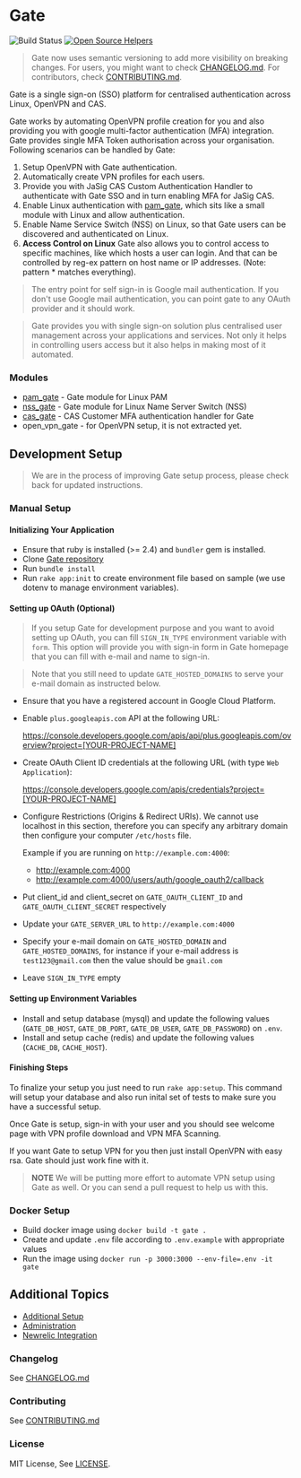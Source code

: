 # Gate

![Build Status](https://api.travis-ci.org/gate-sso/gate.svg?branch=master)
[![Open Source Helpers](https://www.codetriage.com/gate-sso/gate/badges/users.svg)](https://www.codetriage.com/gate-sso/gate)

> Gate now uses semantic versioning to add more visibility on breaking changes. For users, you might want to check [CHANGELOG.md](CHANGELOG.md). For contributors, check [CONTRIBUTING.md](CONTRIBUTING.md).

Gate is a single sign-on (SSO) platform for centralised authentication across Linux, OpenVPN and CAS.

Gate works by automating OpenVPN profile creation for you and also providing you with google multi-factor authentication (MFA) integration. Gate provides single MFA Token authorisation across your organisation. Following scenarios can be handled by Gate:

1. Setup OpenVPN with Gate authentication.
2. Automatically create VPN profiles for each users.
3. Provide you with JaSig CAS Custom Authentication Handler to authenticate with Gate SSO and in turn enabling MFA for JaSig CAS.
4. Enable Linux authentication with [pam_gate](https://github.com/gate-sso/pam_gate), which sits like a small module with Linux and allow authentication.
5. Enable Name Service Switch (NSS) on Linux, so that Gate users can be discovered and authenticated on Linux.
6. **Access Control on Linux** Gate also allows you to control access to specific machines, like which hosts a user can login. And that can be controlled by reg-ex pattern on host name or IP addresses. (Note: pattern * matches everything).

> The entry point for self sign-in is Google mail authentication. If you don't use Google mail authentication, you can point gate to any OAuth provider and it should work.

> Gate provides you with single sign-on solution plus centralised user management across your applications and services. Not only it helps in controlling users access but it also helps in making most of it automated.

### Modules

* [pam_gate](https://github.com/gate-sso/pam_gate) - Gate module for Linux PAM
* [nss_gate](https://github.com/gate-sso/nss_gate) - Gate module for Linux Name Server Switch (NSS)
* [cas_gate](https://github.com/gate-sso/cas_gate) - CAS Customer MFA authentication handler for Gate
* open_vpn_gate - for OpenVPN setup, it is not extracted yet.

## Development Setup

> We are in the process of improving Gate setup process, please check back for updated instructions.

### Manual Setup

#### Initializing Your Application

* Ensure that ruby is installed (>= 2.4) and `bundler` gem is installed.
* Clone [Gate repository](https://github.com/gate-sso/gate)
* Run `bundle install`
* Run `rake app:init` to create environment file based on sample (we use dotenv to manage environment variables).

#### Setting up OAuth (Optional)

> If you setup Gate for development purpose and you want to avoid setting up OAuth, you can fill `SIGN_IN_TYPE` environment variable with `form`. This option will provide you with sign-in form in Gate homepage that you can fill with e-mail and name to sign-in.

> Note that you still need to update `GATE_HOSTED_DOMAINS` to serve your e-mail domain as instructed below.

* Ensure that you have a registered account in Google Cloud Platform.
* Enable `plus.googleapis.com` API at the following URL:

    https://console.developers.google.com/apis/api/plus.googleapis.com/overview?project=[YOUR-PROJECT-NAME]
* Create OAuth Client ID credentials at the following URL (with type `Web Application`):

    https://console.developers.google.com/apis/credentials?project=[YOUR-PROJECT-NAME]
* Configure Restrictions (Origins & Redirect URIs). We cannot use localhost in this section, therefore you can specify any arbitrary domain then configure your computer `/etc/hosts` file.

    Example if you are running on `http://example.com:4000`:
    * http://example.com:4000
    * http://example.com:4000/users/auth/google_oauth2/callback
* Put client_id and client_secret on `GATE_OAUTH_CLIENT_ID` and `GATE_OAUTH_CLIENT_SECRET` respectively
* Update your `GATE_SERVER_URL` to `http://example.com:4000`
* Specify your e-mail domain on `GATE_HOSTED_DOMAIN` and `GATE_HOSTED_DOMAINS`, for instance if your e-mail address is  `test123@gmail.com` then the value should be `gmail.com`
* Leave `SIGN_IN_TYPE` empty

#### Setting up Environment Variables

* Install and setup database (mysql) and update the following values (`GATE_DB_HOST`, `GATE_DB_PORT`, `GATE_DB_USER`, `GATE_DB_PASSWORD`) on `.env`.
* Install and setup cache (redis) and update the following values (`CACHE_DB`, `CACHE_HOST`).

#### Finishing Steps

To finalize your setup you just need to run `rake app:setup`. This command will setup your database and also run inital set of tests to make sure you have a successful setup.

Once Gate is setup, sign-in with your user and you should see welcome page with VPN profile download and VPN MFA Scanning.

If you want Gate to setup VPN for you then just install OpenVPN with easy rsa. Gate should just work fine with it.

> **NOTE** We will be putting more effort to automate VPN setup using Gate as well. Or you can send a pull request to help us with this.

### Docker Setup

* Build docker image using `docker build -t gate .`
* Create and update `.env` file according to `.env.example` with appropriate values
* Run the image using `docker run -p 3000:3000 --env-file=.env -it gate`

## Additional Topics

* [Additional Setup](docs/additional_setup.md)
* [Administration](docs/administration.md)
* [Newrelic Integration](docs/newrelic.md)

### Changelog

See [CHANGELOG.md](CHANGELOG.md)

### Contributing

See [CONTRIBUTING.md](CONTRIBUTING.md)

### License

MIT License, See [LICENSE](LICENSE).
